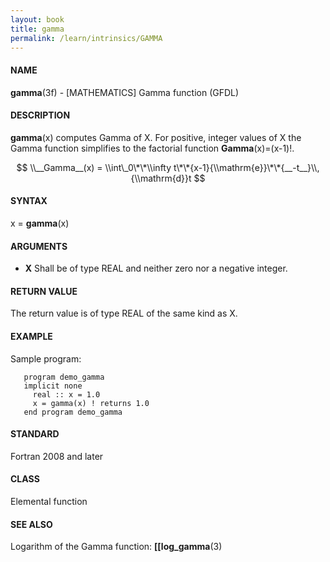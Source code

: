 ```yaml
---
layout: book
title: gamma
permalink: /learn/intrinsics/GAMMA
---
```

#### NAME

__gamma__(3f) - \[MATHEMATICS\] Gamma function
(GFDL)

#### DESCRIPTION

__gamma__(x) computes Gamma of X. For positive, integer values of X the
Gamma function simplifies to the factorial function
__Gamma__(x)=(x-1)\!.

$$ \\__Gamma__(x) = \\int\_0\*\*\\infty
t\*\*{x-1}{\\mathrm{e}}\*\*{__-t__}\\,{\\mathrm{d}}t $$

#### SYNTAX

x = __gamma__(x)

#### ARGUMENTS

  - __X__
    Shall be of type REAL and neither zero nor a negative integer.

#### RETURN VALUE

The return value is of type REAL of the same kind as X.

#### EXAMPLE

Sample program:

```
   program demo_gamma
   implicit none
     real :: x = 1.0
     x = gamma(x) ! returns 1.0
   end program demo_gamma
```

#### STANDARD

Fortran 2008 and later

#### CLASS

Elemental function

#### SEE ALSO

Logarithm of the Gamma function: __\[\[log\_gamma__(3)
